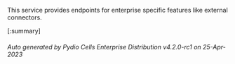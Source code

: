 






This service provides endpoints for enterprise specific features like external connectors.

[:summary]

###### Auto generated by Pydio Cells Enterprise Distribution v4.2.0-rc1 on 25-Apr-2023
